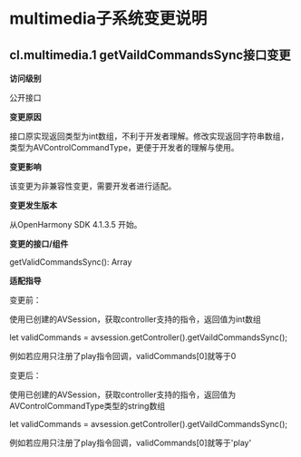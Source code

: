 # multimedia子系统变更说明

## cl.multimedia.1 getVaildCommandsSync接口变更

**访问级别**

公开接口

**变更原因**

接口原实现返回类型为int数组，不利于开发者理解。修改实现返回字符串数组，类型为AVControlCommandType，更便于开发者的理解与使用。

**变更影响**

该变更为非兼容性变更，需要开发者进行适配。

**变更发生版本**

从OpenHarmony SDK 4.1.3.5 开始。

**变更的接口/组件**

getValidCommandsSync(): Array<AVControlCommandType>

**适配指导**

变更前：

使用已创建的AVSession，获取controller支持的指令，返回值为int数组

let validCommands = avsession.getController().getVaildCommandsSync();

例如若应用只注册了play指令回调，validCommands[0]就等于0

变更后：

使用已创建的AVSession，获取controller支持的指令，返回值为AVControlCommandType类型的string数组

let validCommands = avsession.getController().getVaildCommandsSync();

例如若应用只注册了play指令回调，validCommands[0]就等于'play'